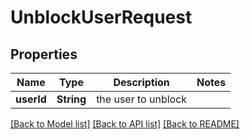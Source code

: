 # UnblockUserRequest

## Properties
Name | Type | Description | Notes
------------ | ------------- | ------------- | -------------
**userId** | **String** | the user to unblock | 

[[Back to Model list]](../README.md#documentation-for-models) [[Back to API list]](../README.md#documentation-for-api-endpoints) [[Back to README]](../README.md)


